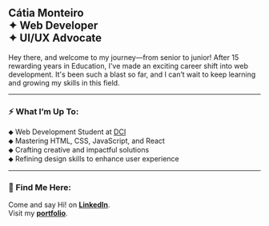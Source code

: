 ## Cátia Monteiro <br>✦  Web Developer <br>✦ UI/UX Advocate  <br>


Hey there, and welcome to my journey—from senior to junior! After 15 rewarding years in Education, I've made an exciting career shift into web development. It's been such a blast so far, and I can’t wait to keep learning and growing my skills in this field.
<br>

---

### ⚡ What I’m Up To:  
⬥ Web Development Student at [DCI](https://start.digitalcareerinstitute.org)   
⬥ Mastering HTML, CSS, JavaScript, and React   
⬥ Crafting creative and impactful solutions   
⬥ Refining design skills to enhance user experience

---

### 📍 Find Me Here:

Come and say Hi! on **[LinkedIn](https://www.linkedin.com/in/catiamonteirov/)**.   
Visit my **[portfolio](https://diecatiamonteiro.github.io/portfolio-website/)**.
